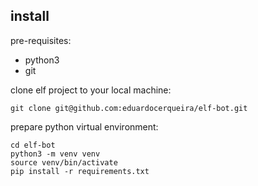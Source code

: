 ## install

pre-requisites:
* python3
* git

clone elf project to your local machine:

```
git clone git@github.com:eduardocerqueira/elf-bot.git
```

prepare python virtual environment:

```
cd elf-bot
python3 -m venv venv
source venv/bin/activate
pip install -r requirements.txt
```


